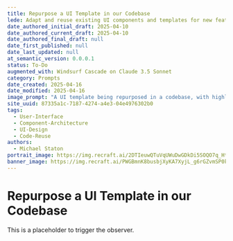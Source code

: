 ```yaml
---
title: Repurpose a UI Template in our Codebase
lede: Adapt and reuse existing UI components and templates for new features
date_authored_initial_draft: 2025-04-10
date_authored_current_draft: 2025-04-10
date_authored_final_draft: null
date_first_published: null
date_last_updated: null
at_semantic_version: 0.0.0.1
status: To-Do
augmented_with: Windsurf Cascade on Claude 3.5 Sonnet
category: Prompts
date_created: 2025-04-16
date_modified: 2025-04-16
image_prompt: "A UI template being repurposed in a codebase, with highlighted reusable components, a code editor view, and a preview pane showing the adapted interface. The design is collaborative, modular, and developer-focused."
site_uuid: 87335a1c-7187-4274-a4e3-04e4976302b0
tags:
  - User-Interface
  - Component-Architecture
  - UI-Design
  - Code-Reuse
authors:
  - Michael Staton
portrait_image: https://img.recraft.ai/2DTIeuwQTuVqUWuDwGDkDi5SOQO7q_HteFg0wMPlve4/rs:fit:1024:2048:0/raw:1/plain/abs://external/images/dd7f038b-bb1a-49bf-b3c0-bc2aa8a8796a
banner_image: https://img.recraft.ai/PWGBmnK8busbjXyKA7XyjL_g6rGZvmSP0k003PbN7lQ/rs:fit:2048:1024:0/raw:1/plain/abs://external/images/9805a0f4-debc-4a50-b839-6375486c9802
---
```

# Repurpose a UI Template in our Codebase

This is a placeholder to trigger the observer.